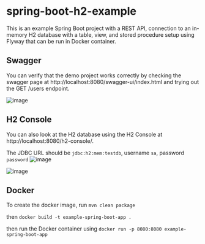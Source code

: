 # spring-boot-h2-example

This is an example Spring Boot project with a REST API, connection to an in-memory H2 database with a table, view, and stored procedure setup using Flyway that can be run in Docker container.

## Swagger
You can verify that the demo project works correctly by checking the swagger page at http://localhost:8080/swagger-ui/index.html and trying out the GET /users endpoint.

![image](https://github.com/btruemn/spring-boot-h2-example/assets/33645693/797e0b85-db71-4e9e-9fd2-662f64c53164)

## H2 Console
You can also look at the H2 database using the H2 Console at http://localhost:8080/h2-console/.

The JDBC URL should be `jdbc:h2:mem:testdb`, username `sa`, password `password`
![image](https://github.com/btruemn/spring-boot-h2-example/assets/33645693/f3d98518-9a4a-4f7d-beb6-3d6bc41aeff6)

![image](https://github.com/btruemn/spring-boot-h2-example/assets/33645693/72643f46-ba99-49c2-9b72-95a9a10604d9)

## Docker
To create the docker image, run `mvn clean package`

then `docker build -t example-spring-boot-app .`

then run the Docker container using `docker run -p 8080:8080 example-spring-boot-app`
